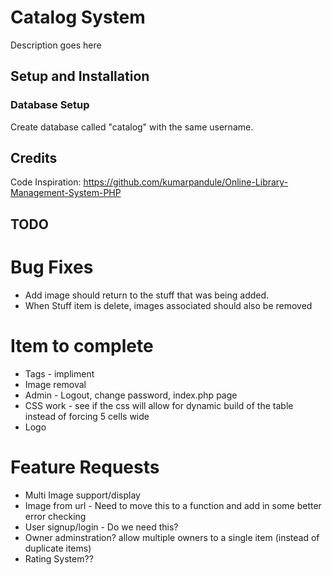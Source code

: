 
# Catalog System
Description goes here 

## Setup and Installation

### Database Setup
Create database called "catalog" with the same username.


## Credits
Code Inspiration:
https://github.com/kumarpandule/Online-Library-Management-System-PHP


## TODO 

# Bug Fixes
- Add image should return to the stuff that was being added.
- When Stuff item is delete, images associated should also be removed

# Item to complete
- Tags - impliment
- Image removal
- Admin - Logout, change password, index.php page
- CSS work - see if the css will allow for dynamic build of the table instead of forcing 5 cells wide
- Logo

# Feature Requests
- Multi Image support/display
- Image from url - Need to move this to a function and add in some better error checking
- User signup/login - Do we need this?
- Owner adminstration? allow multiple owners to a single item (instead of duplicate items)
- Rating System??



